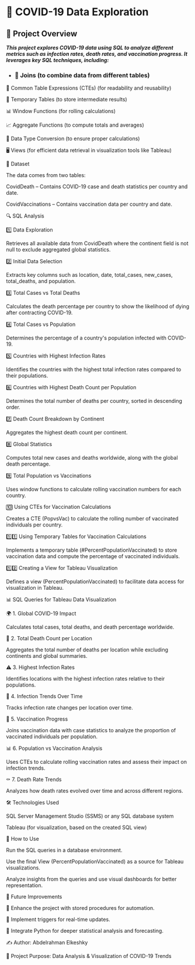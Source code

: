 # 🦠 COVID-19 Data Exploration

## 📌 Project Overview

***This project explores COVID-19 data using SQL to analyze different metrics such as infection rates, death rates, and vaccination progress. It leverages key SQL techniques, including:***

- ### 🔗 Joins (to combine data from different tables)

📌 Common Table Expressions (CTEs) (for readability and reusability)

📂 Temporary Tables (to store intermediate results)

📊 Window Functions (for rolling calculations)

📈 Aggregate Functions (to compute totals and averages)

🔄 Data Type Conversion (to ensure proper calculations)

🖥️ Views (for efficient data retrieval in visualization tools like Tableau)

📑 Dataset

The data comes from two tables:

CovidDeath – Contains COVID-19 case and death statistics per country and date.

CovidVaccinations – Contains vaccination data per country and date.

🔍 SQL Analysis

1️⃣ Data Exploration

Retrieves all available data from CovidDeath where the continent field is not null to exclude aggregated global statistics.

2️⃣ Initial Data Selection

Extracts key columns such as location, date, total_cases, new_cases, total_deaths, and population.

3️⃣ Total Cases vs Total Deaths

Calculates the death percentage per country to show the likelihood of dying after contracting COVID-19.

4️⃣ Total Cases vs Population

Determines the percentage of a country's population infected with COVID-19.

5️⃣ Countries with Highest Infection Rates

Identifies the countries with the highest total infection rates compared to their populations.

6️⃣ Countries with Highest Death Count per Population

Determines the total number of deaths per country, sorted in descending order.

7️⃣ Death Count Breakdown by Continent

Aggregates the highest death count per continent.

8️⃣ Global Statistics

Computes total new cases and deaths worldwide, along with the global death percentage.

9️⃣ Total Population vs Vaccinations

Uses window functions to calculate rolling vaccination numbers for each country.

🔟 Using CTEs for Vaccination Calculations

Creates a CTE (PopvsVac) to calculate the rolling number of vaccinated individuals per country.

1️⃣1️⃣ Using Temporary Tables for Vaccination Calculations

Implements a temporary table (#PercentPopulationVaccinated) to store vaccination data and compute the percentage of vaccinated individuals.

1️⃣2️⃣ Creating a View for Tableau Visualization

Defines a view (PercentPopulationVaccinated) to facilitate data access for visualization in Tableau.

📊 SQL Queries for Tableau Data Visualization

🌍 1. Global COVID-19 Impact

Calculates total cases, total deaths, and death percentage worldwide.

📍 2. Total Death Count per Location

Aggregates the total number of deaths per location while excluding continents and global summaries.

⚠️ 3. Highest Infection Rates

Identifies locations with the highest infection rates relative to their populations.

📆 4. Infection Trends Over Time

Tracks infection rate changes per location over time.

💉 5. Vaccination Progress

Joins vaccination data with case statistics to analyze the proportion of vaccinated individuals per population.

📊 6. Population vs Vaccination Analysis

Uses CTEs to calculate rolling vaccination rates and assess their impact on infection trends.

⚰️ 7. Death Rate Trends

Analyzes how death rates evolved over time and across different regions.

🛠️ Technologies Used

SQL Server Management Studio (SSMS) or any SQL database system

Tableau (for visualization, based on the created SQL view)

📝 How to Use

Run the SQL queries in a database environment.

Use the final View (PercentPopulationVaccinated) as a source for Tableau visualizations.

Analyze insights from the queries and use visual dashboards for better representation.

🔮 Future Improvements

🚀 Enhance the project with stored procedures for automation.

🔄 Implement triggers for real-time updates.

🧠 Integrate Python for deeper statistical analysis and forecasting.

✍️ Author: Abdelrahman Elkeshky

📌 Project Purpose: Data Analysis & Visualization of COVID-19 Trends
